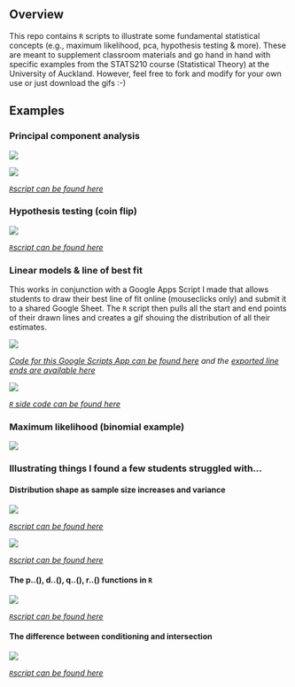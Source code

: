 ## Overview

This repo contains `R` scripts to illustrate some fundamental statistical concepts (e.g., maximum likelihood, pca, hypothesis testing & more). These are meant to supplement classroom materials and go hand in hand with specific examples from the STATS210 course (Statistical Theory) at the University of Auckland. However, feel free to fork and modify for your own use or just download the gifs :-)


## Examples

### Principal component analysis

![](gifs/pca.gif)

![](gifs/perp.gif)

*[`R`script can be found here](https://github.com/cmjt/statbiscuits/blob/master/pca.r)*

### Hypothesis testing (coin flip)

![](gifs/binomial_cat.gif)

*[`R`script can be found here](https://github.com/cmjt/statbiscuits/blob/master/weird_coin.r)*

### Linear models & line of best fit

This works in conjunction with a Google Apps Script I made that allows students to draw their best line of fit online (mouseclicks only) and submit it to a shared Google Sheet. The `R` script then pulls all the start and end points of their drawn lines and creates a gif shouing the distribution of all their estimates.


[![](figs/app_pic.png)]("https://script.google.com/macros/s/AKfycbw2qx1b8iTZZXY5-aaaaGp76XiutxS1iuCFmL24IyBz6GACuSML/exec")

*[Code for this Google Scripts App can be found here](https://script.google.com/d/1hFga6ECOLzPkw45KY5LHGYj-VGaMtWh5d1n9cV5y3RhOk1G2dGNlpJct/edit?usp=sharing) and the [exported line ends are available here](https://docs.google.com/spreadsheets/d/1vn7oGtw06KJazYx-F2nReFvoeqONrskNehGkJpeugXw/edit?usp=sharing)*

![](gifs/lm_demo.gif)

*[`R` side code can be found here](https://github.com/cmjt/statbiscuits/blob/master/app_lm_plot.r)*

### Maximum likelihood (binomial example)

![](gifs/mle.gif)

### Illustrating things I found a few students struggled with...

#### Distribution shape as sample size increases and variance

![](gifs/hist.gif)

*[`R`script can be found here](https://github.com/cmjt/statbiscuits/blob/master/hist.r)*

![](gifs/var.gif)

*[`R`script can be found here](https://github.com/cmjt/statbiscuits/blob/master/var.r)*

#### The p..(), d..(), q..(), r..() functions in `R`

![](gifs/pdqr.png)

*[`R`script can be found here](https://github.com/cmjt/statbiscuits/blob/master/pdqr.r)*

#### The difference between conditioning and intersection

![](gifs/conditional_vs_intersection.png)

*[`R`script can be found here](https://github.com/cmjt/statbiscuits/blob/master/conditional_vs_intersection.r)*